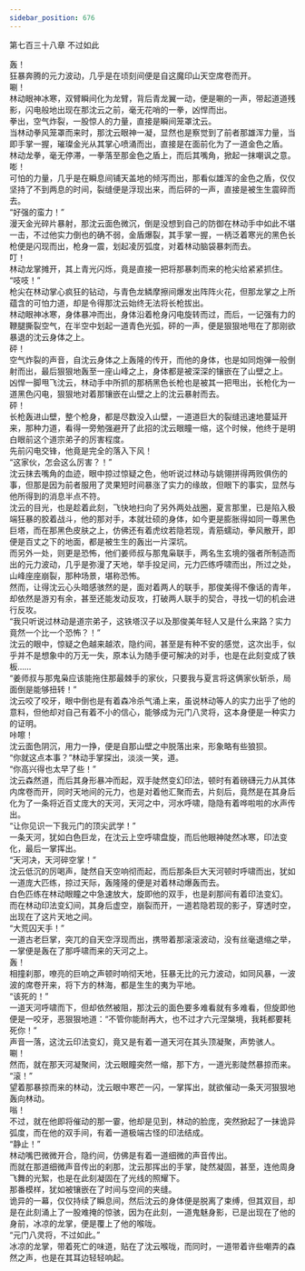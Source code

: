 ```yaml
---
sidebar_position: 676
---
```

 第七百三十八章 不过如此


轰！  
狂暴奔腾的元力波动，几乎是在顷刻间便是自这魔印山天空席卷而开。  
唰！  
林动眼神冰寒，双臂瞬间化为龙臂，背后青龙翼一动，便是唰的一声，带起道道残影，闪电般地出现在那沈云之前，毫无花哨的一拳，凶悍而出。  
拳出，空气炸裂，一股惊人的力量，直接是瞬间笼罩沈云。  
当林动拳风笼罩而来时，那沈云眼神一凝，显然也是察觉到了前者那雄浑力量，当即手掌一握，璀璨金光从其掌心喷涌而出，直接是在面前化为了一道金色之盾。  
林动龙拳，毫无停滞，一拳落至那金色之盾上，而后其嘴角，掀起一抹嘲讽之意。  
嘭！  
可怕的力量，几乎是在瞬息间铺天盖地的倾泻而出，那看似雄浑的金色之盾，仅仅坚持了不到两息的时间，裂缝便是浮现出来，而后砰的一声，直接是被生生震碎而去。  
“好强的蛮力！”  
漫天金光碎片暴射，那沈云面色微沉，倒是没想到自己的防御在林动手中如此不堪一击，不过他实力倒也的确不弱，金盾爆裂，其手掌一握，一柄泛着寒光的黑色长枪便是闪现而出，枪身一震，划起凌厉弧度，对着林动脑袋暴刺而去。  
叮！  
林动龙掌摊开，其上青光闪烁，竟是直接一把将那暴刺而来的枪尖给紧紧抓住。  
“吱吱！”  
枪尖在林动掌心疯狂的钻动，与青色龙鳞摩擦间爆发出阵阵火花，但那龙掌之上所蕴含的可怕力道，却是令得那沈云始终无法将长枪拔出。  
林动眼神冰寒，身体暴冲而出，身体沿着枪身闪电旋转而过，而后，一记强有力的鞭腿撕裂空气，在半空中划起一道青色光弧，砰的一声，便是狠狠地甩在了那刚欲暴退的沈云身体之上。  
砰！  
空气炸裂的声音，自沈云身体之上轰隆的传开，而他的身体，也是如同炮弹一般倒射而出，最后狠狠地轰至一座山峰之上，身体都是被深深的镶嵌在了山壁之上。  
凶悍一脚甩飞沈云，林动手中所抓的那柄黑色长枪也是被其一把甩出，长枪化为一道黑色闪电，狠狠地对着那镶嵌在山壁之上的沈云暴射而去。  
砰！  
长枪轰进山壁，整个枪身，都是尽数没入山壁，一道道巨大的裂缝迅速地蔓延开来，那种力道，看得一旁勉强避开了此招的沈云眼瞳一缩，这个时候，他终于是明白眼前这个道宗弟子的厉害程度。  
先前闪电交锋，他竟是完全的落入下风！  
“这家伙，怎会这么厉害？！”  
沈云抹去嘴角的血迹，眼中掠过惊疑之色，他听说过林动与姚翎拼得两败俱伤的事，但那是因为前者服用了灵果短时间暴涨了实力的缘故，但眼下的事实，显然与他所得到的消息半点不符。  
沈云的目光，也是趁着此刻，飞快地扫向了另外两处战圈，夏言那里，已是陷入极端狂暴的胶着战斗，他的那对手，本就壮硕的身体，如今更是膨胀得如同一尊黑色巨塔，而在那黑色皮肤之上，仿佛还有着虎纹若隐若现，青筋蠕动，拳风散开，即便是百丈之下的地面，都是被生生的轰出一片深坑。  
而另外一处，则更是恐怖，他们姜师叔与那鬼枭联手，两名生玄境的强者所制造而出的元力波动，几乎是弥漫了天地，举手投足间，元力匹练呼啸而出，所过之处，山峰座座崩裂，那种场景，堪称恐怖。  
然而，让得沈云心头暗感骇然的是，面对着两人的联手，那俊美得不像话的青年，却依然是游刃有余，甚至还能发动反攻，打破两人联手的契合，寻找一切的机会进行反攻。  
“我只听说过林动是道宗弟子，这铁塔汉子以及那俊美年轻人又是什么来路？实力竟然一个比一个恐怖？！”  
沈云的眼中，惊疑之色越来越浓，隐约间，甚至是有种不安的感觉，这次出手，似乎并不是想象中的万无一失，原本认为随手便可解决的对手，也是在此刻变成了铁板……  
“姜师叔与那鬼枭应该能拖住那最棘手的家伙，只要我与夏言将这俩家伙斩杀，局面倒是能够扭转！”  
沈云咬了咬牙，眼中倒也是有着森冷杀气涌上来，虽说林动等人的实力出乎了他的意料，但他却对自己有着不小的信心，能够成为元门八灵将，这本身便是一种实力的证明。  
咔嚓！  
沈云面色阴沉，用力一挣，便是自那山壁之中脱落出来，形象略有些狼狈。  
“你就这点本事？”林动手掌探出，淡淡一笑，道。  
“你高兴得也太早了些！”  
沈云森然道，而后其身形暴冲而起，双手陡然变幻印法，顿时有着磅礴元力从其体内席卷而开，同时天地间的元力，也是对着他汇聚而去，片刻后，竟然是在其身后化为了一条将近百丈庞大的天河，天河之中，河水呼啸，隐隐有着哗啦啦的水声传出。  
“让你见识一下我元门的顶尖武学！”  
一条天河，犹如白色巨龙，在沈云上空呼啸盘旋，而后他眼神陡然冰寒，印法变化，最后一掌挥出。  
“天河决，天河碎空掌！”  
沈云低沉的厉喝声，陡然自天空响彻而起，而后那条巨大天河顿时呼啸而出，犹如一道庞大匹练，掠过天际，轰隆隆的便是对着林动爆轰而去。  
白色匹练在林动眼瞳之中急速放大，旋即他的双手，也是刹那间有着印法变幻。  
而在林动印法变幻间，其身后虚空，崩裂而开，一道若隐若现的影子，穿透时空，出现在了这片天地之间。  
“大荒囚天手！”  
一道古老巨掌，突兀的自天空浮现而出，携带着那滚滚波动，没有丝毫退缩之举，一掌便是轰在了那呼啸而来的天河之上。  
轰！  
相撞刹那，嘹亮的巨响之声顿时响彻天地，狂暴无比的元力波动，如同风暴，一波波的席卷开来，将下方的林海，都是生生的夷为平地。  
“该死的！”  
一道天河呼啸而下，但却依然被阻，那沈云的面色要多难看就有多难看，但旋即他便是一咬牙，恶狠狠地道：“不管你能耐再大，也不过才六元涅槃境，我耗都要耗死你！”  
声音一落，这沈云印法变幻，竟又是有着一道天河在其头顶凝聚，声势骇人。  
唰！  
然而，就在那天河凝聚间，沈云眼瞳突然一缩，那下方，一道光影陡然暴掠而来。  
“滚！”  
望着那暴掠而来的林动，沈云眼中寒芒一闪，一掌挥出，就欲催动一条天河狠狠地轰向林动。  
嗡！  
不过，就在他即将催动的那一霎，他却是见到，林动的脸庞，突然掀起了一抹诡异弧度，而在他的双手间，有着一道极端古怪的印法结成。  
“静止！”  
林动嘴巴微微开合，隐约间，仿佛是有着一道细微的声音传出。  
而就在那道细微声音传出的刹那，沈云那挥出的手掌，陡然凝固，甚至，连他周身飞舞的光絮，也是在此刻凝固在了光线的照耀下。  
那番模样，犹如被镶嵌在了时间与空间的夹缝。  
诡异的一幕，仅仅持续了瞬息间，然后沈云的身体便是脱离了束缚，但其双目，却是在此刻涌上了一股难掩的惊骇，因为在此刻，一道鬼魅身影，已是出现在了他的身前，冰凉的龙掌，便是覆上了他的喉咙。  
“元门八灵将，不过如此。”  
冰凉的龙掌，带着死亡的味道，贴在了沈云喉咙，而同时，一道带着许些嘲弄的森然之声，也是在其耳边轻轻响起。  
  
  
